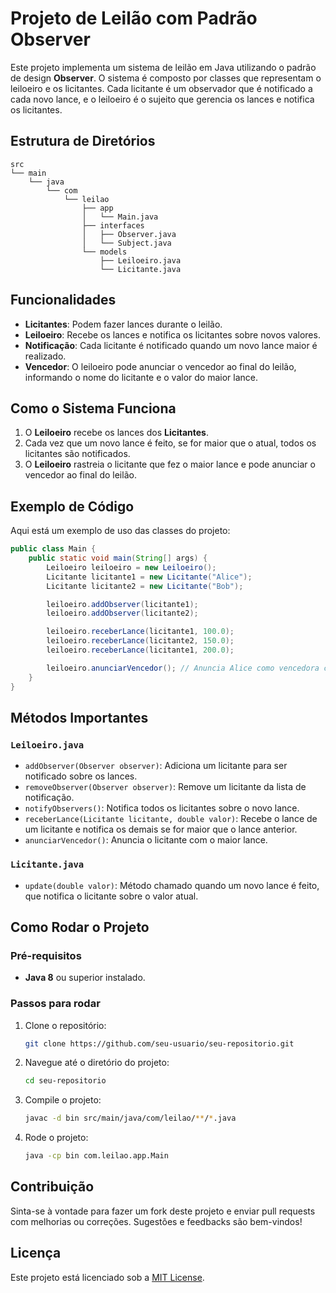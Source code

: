 
# Projeto de Leilão com Padrão Observer

Este projeto implementa um sistema de leilão em Java utilizando o padrão de design **Observer**. O sistema é composto por classes que representam o leiloeiro e os licitantes. Cada licitante é um observador que é notificado a cada novo lance, e o leiloeiro é o sujeito que gerencia os lances e notifica os licitantes.

## Estrutura de Diretórios

```plaintext
src
└── main
    └── java
        └── com
            └── leilao
                ├── app
                │   └── Main.java
                ├── interfaces
                │   ├── Observer.java
                │   └── Subject.java
                └── models
                    ├── Leiloeiro.java
                    └── Licitante.java
```

## Funcionalidades

- **Licitantes**: Podem fazer lances durante o leilão.
- **Leiloeiro**: Recebe os lances e notifica os licitantes sobre novos valores.
- **Notificação**: Cada licitante é notificado quando um novo lance maior é realizado.
- **Vencedor**: O leiloeiro pode anunciar o vencedor ao final do leilão, informando o nome do licitante e o valor do maior lance.

## Como o Sistema Funciona

1. O **Leiloeiro** recebe os lances dos **Licitantes**.
2. Cada vez que um novo lance é feito, se for maior que o atual, todos os licitantes são notificados.
3. O **Leiloeiro** rastreia o licitante que fez o maior lance e pode anunciar o vencedor ao final do leilão.

## Exemplo de Código

Aqui está um exemplo de uso das classes do projeto:

```java
public class Main {
    public static void main(String[] args) {
        Leiloeiro leiloeiro = new Leiloeiro();
        Licitante licitante1 = new Licitante("Alice");
        Licitante licitante2 = new Licitante("Bob");

        leiloeiro.addObserver(licitante1);
        leiloeiro.addObserver(licitante2);

        leiloeiro.receberLance(licitante1, 100.0);
        leiloeiro.receberLance(licitante2, 150.0);
        leiloeiro.receberLance(licitante1, 200.0);

        leiloeiro.anunciarVencedor(); // Anuncia Alice como vencedora com um lance de 200.0
    }
}
```

## Métodos Importantes

### `Leiloeiro.java`

- `addObserver(Observer observer)`: Adiciona um licitante para ser notificado sobre os lances.
- `removeObserver(Observer observer)`: Remove um licitante da lista de notificação.
- `notifyObservers()`: Notifica todos os licitantes sobre o novo lance.
- `receberLance(Licitante licitante, double valor)`: Recebe o lance de um licitante e notifica os demais se for maior que o lance anterior.
- `anunciarVencedor()`: Anuncia o licitante com o maior lance.

### `Licitante.java`

- `update(double valor)`: Método chamado quando um novo lance é feito, que notifica o licitante sobre o valor atual.

## Como Rodar o Projeto

### Pré-requisitos

- **Java 8** ou superior instalado.

### Passos para rodar

1. Clone o repositório:
   ```bash
   git clone https://github.com/seu-usuario/seu-repositorio.git
   ```
2. Navegue até o diretório do projeto:
   ```bash
   cd seu-repositorio
   ```
3. Compile o projeto:
   ```bash
   javac -d bin src/main/java/com/leilao/**/*.java
   ```
4. Rode o projeto:
   ```bash
   java -cp bin com.leilao.app.Main
   ```

## Contribuição

Sinta-se à vontade para fazer um fork deste projeto e enviar pull requests com melhorias ou correções. Sugestões e feedbacks são bem-vindos!

## Licença

Este projeto está licenciado sob a [MIT License](LICENSE).
